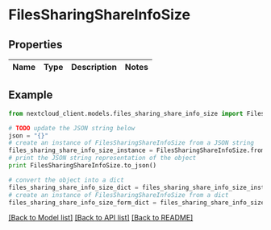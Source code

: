 # FilesSharingShareInfoSize


## Properties
Name | Type | Description | Notes
------------ | ------------- | ------------- | -------------

## Example

```python
from nextcloud_client.models.files_sharing_share_info_size import FilesSharingShareInfoSize

# TODO update the JSON string below
json = "{}"
# create an instance of FilesSharingShareInfoSize from a JSON string
files_sharing_share_info_size_instance = FilesSharingShareInfoSize.from_json(json)
# print the JSON string representation of the object
print FilesSharingShareInfoSize.to_json()

# convert the object into a dict
files_sharing_share_info_size_dict = files_sharing_share_info_size_instance.to_dict()
# create an instance of FilesSharingShareInfoSize from a dict
files_sharing_share_info_size_form_dict = files_sharing_share_info_size.from_dict(files_sharing_share_info_size_dict)
```
[[Back to Model list]](../README.md#documentation-for-models) [[Back to API list]](../README.md#documentation-for-api-endpoints) [[Back to README]](../README.md)


